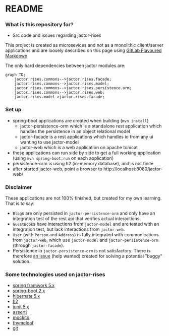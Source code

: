 # README #

### What is this repository for? ###

* Src code and issues regarding jactor-rises

This project is created as microsevices and not as a monolithic client/server applications and are loosely described on this page using [GitLab Flavoured Markdown](https://gitlab.com/help/user/markdown)

The only hard dependencies between jactor modules are:

```mermaid
graph TD;
    jactor.rises.commons-->jactor.rises.facade;
    jactor.rises.commons-->jactor.rises.model;
    jactor.rises.commons-->jactor.rises.persistence.orm;
    jactor.rises.commons-->jactor.rises.web;
    jactor.rises.model->jactor.rises.facade;
```

### Set up ###

* spring-boot applications are created when building (`mvn install`)
    * jactor-persistence-orm which is a standalone rest application which handles the persistence in an object relational model
    * jactor-facade is a rest applications which handles io from any ui wanting to use jactor-model
    * jactor-web which is a web application on apache tomcat
* these applications can run side by side to get a full working application (using `mvn spring-boot:run` on each application)
* persistence-orm is using h2 (in-memory database), and is not finite
* after started jactor-web, point a browser to http://localhost:8080/jactor-web/

### Disclaimer ###

These applications are not 100% finished, but created for my own learning. That is to say:

* `Blog`s are only persisted in `jactor-persistence-orm` and only have an integration test of the rest api that verifies actual interactions.
* `GuestBook`s have interactions from `jactor-model` and are tested with an integration test, but lack interactions from `jactor-web`.
* `User` (with `Person` and `Address`) is fully integrated with communications from `jactor-web`, which use `jactor-model` and `jactor-persistence-orm` (through `jactor-facade`).
* Persistence in `jactor-persistence-orm` is not satisfactory. There is therefore [an issue](https://github.com/jactor-rises/jactor-rises/issues/1) (help wanted) created for solving a potential "buggy" solution.

### Some technologies used on jactor-rises ###

* [spring framwork 5.x](https://spring.io/projects/spring-framework)
* [spring-boot 2.x](https://spring.io/projects/spring-boot)
* [hibernate 5.x](http://hibernate.org/orm/)
* [h2](http://h2database.com)
* [junit 5.x](https://junit.org/junit5/)
* [assertj](https://joel-costigliola.github.io/assertj/)
* [mockito](http://site.mockito.org)
* [thymeleaf](https://www.thymeleaf.org)
* [git](https://git-scm.com)
